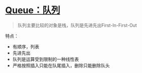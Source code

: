 # [Queue：队列](https://github.com/trekhleb/javascript-algorithms/tree/master/src/data-structures/queue)

> 队列主要比较的对象是栈，队列是先进先出First-In-First-Out

特点：

- 有顺序，列表
- 先进先出
- 队列是运算受到限制的一种线性表
- 严格按照插入只能在队尾插入，删除只能删除队头
